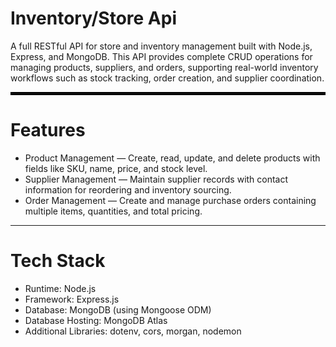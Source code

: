 <H1>Inventory/Store Api</H1>

A full RESTful API for store and inventory management built with Node.js, Express, and MongoDB. This API provides complete CRUD operations for managing products, suppliers, and orders, supporting real-world inventory workflows such as stock tracking, order creation, and supplier coordination.
<hr style="border: 2px solid black;">
<h1>Features</h1>

<ul>
  <li>Product Management — Create, read, update, and delete products with fields like SKU, name, price, and stock level.</li>
  <li>Supplier Management — Maintain supplier records with contact information for reordering and inventory sourcing.</li>
  <li>Order Management — Create and manage purchase orders containing multiple items, quantities, and total pricing.</li>
</ul>

<hr>
<h1>Tech Stack</h1>

<ul>
  <li>Runtime: Node.js</li>
  <li>Framework: Express.js</li>
  <li>Database: MongoDB (using Mongoose ODM)</li>
  <li>Database Hosting: MongoDB Atlas</li>
  <li>Additional Libraries: dotenv, cors, morgan, nodemon</li>
</ul>
